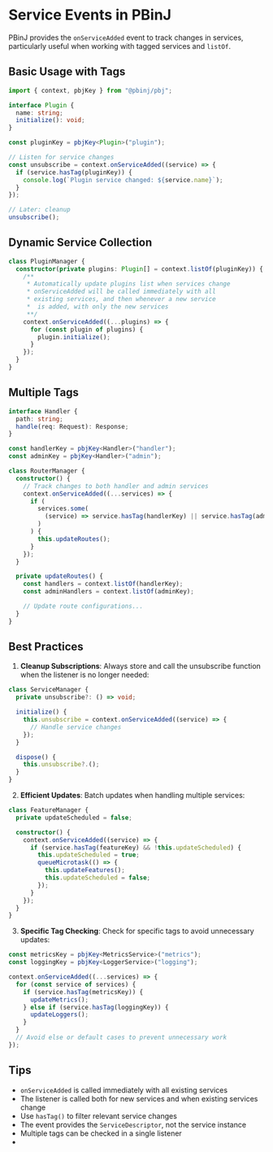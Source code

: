 # Service Events in PBinJ

PBinJ provides the `onServiceAdded` event to track changes in services, particularly useful when working with tagged services and `listOf`.

## Basic Usage with Tags

```typescript
import { context, pbjKey } from "@pbinj/pbj";

interface Plugin {
  name: string;
  initialize(): void;
}

const pluginKey = pbjKey<Plugin>("plugin");

// Listen for service changes
const unsubscribe = context.onServiceAdded((service) => {
  if (service.hasTag(pluginKey)) {
    console.log(`Plugin service changed: ${service.name}`);
  }
});

// Later: cleanup
unsubscribe();
```

## Dynamic Service Collection

```typescript
class PluginManager {
  constructor(private plugins: Plugin[] = context.listOf(pluginKey)) {
    /**
     * Automatically update plugins list when services change
     * onServiceAdded will be called immediately with all
     * existing services, and then whenever a new service
     *  is added, with only the new services
     **/
    context.onServiceAdded((...plugins) => {
      for (const plugin of plugins) {
        plugin.initialize();
      }
    });
  }
}
```

## Multiple Tags

```typescript
interface Handler {
  path: string;
  handle(req: Request): Response;
}

const handlerKey = pbjKey<Handler>("handler");
const adminKey = pbjKey<Handler>("admin");

class RouterManager {
  constructor() {
    // Track changes to both handler and admin services
    context.onServiceAdded((...services) => {
      if (
        services.some(
          (service) => service.hasTag(handlerKey) || service.hasTag(adminKey)
        )
      ) {
        this.updateRoutes();
      }
    });
  }

  private updateRoutes() {
    const handlers = context.listOf(handlerKey);
    const adminHandlers = context.listOf(adminKey);

    // Update route configurations...
  }
}
```

## Best Practices

1. **Cleanup Subscriptions**: Always store and call the unsubscribe function when the listener is no longer needed:

```typescript
class ServiceManager {
  private unsubscribe?: () => void;

  initialize() {
    this.unsubscribe = context.onServiceAdded((service) => {
      // Handle service changes
    });
  }

  dispose() {
    this.unsubscribe?.();
  }
}
```

2. **Efficient Updates**: Batch updates when handling multiple services:

```typescript
class FeatureManager {
  private updateScheduled = false;

  constructor() {
    context.onServiceAdded((service) => {
      if (service.hasTag(featureKey) && !this.updateScheduled) {
        this.updateScheduled = true;
        queueMicrotask(() => {
          this.updateFeatures();
          this.updateScheduled = false;
        });
      }
    });
  }
}
```

3. **Specific Tag Checking**: Check for specific tags to avoid unnecessary updates:

```typescript
const metricsKey = pbjKey<MetricsService>("metrics");
const loggingKey = pbjKey<LoggerService>("logging");

context.onServiceAdded((...services) => {
  for (const service of services) {
    if (service.hasTag(metricsKey)) {
      updateMetrics();
    } else if (service.hasTag(loggingKey)) {
      updateLoggers();
    }
  }
  // Avoid else or default cases to prevent unnecessary work
});
```

## Tips

- `onServiceAdded` is called immediately with all existing services
- The listener is called both for new services and when existing services change
- Use `hasTag()` to filter relevant service changes
- The event provides the `ServiceDescriptor`, not the service instance
- Multiple tags can be checked in a single listener
-
